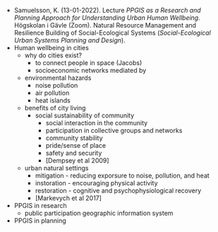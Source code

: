 - Samuelsson, K. (13-01-2022). Lecture _PPGIS as a Research and Planning Approach for Understanding Urban Human Wellbeing_. Högskolan i Gävle (Zoom). Natural Resource Management and Resilience Building of Social-Ecological Systems (_Social-Ecological Urban Systems Planning and Design_).
- Human wellbeing in cities
	- why do cities exist?
		- to connect people in space (Jacobs)
		- socioeconomic networks mediated by
	- environmental hazards
		- noise pollution
		- air pollution
		- heat islands
	- benefits of city living
		- social sustainability of community
			- social interaction in the community
			- participation in collective groups and networks
			- community stability
			- pride/sense of place
			- safety and security
			- [Dempsey et al 2009]
	- urban natural settings
		- mitigation - reducing exporsure to noise, pollution, and heat
		- instoration - encouraging physical activity
		- restoration - cognitive and psychophysiological recovery
		- [Markevych et al 2017]
- PPGIS in research
	- public participation geographic information system
- PPGIS in planning